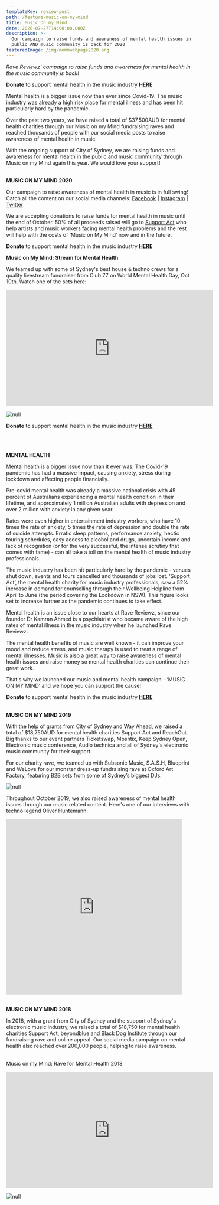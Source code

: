 ```yaml
---
templateKey: review-post
path: /feature-music-on-my-mind
title: Music on my Mind
date: 2020-07-27T14:00:00.000Z
description: >-
  Our campaign to raise funds and awareness of mental health issues in the
  public AND music community is back for 2020
featuredImage: /img/mommwebpage2020.png
---
```

_Rave Reviewz' campaign to raise funds and awareness for mental health in the music community is back!_

**Donate** to support mental health in the music industry **[HERE](https://www.gofundme.com/f/music-on-my-mind-2020)**

Mental health is a bigger issue now than ever since Covid-19. The music industry was already a high risk place for mental illness and has been hit particularly hard by the pandemic. 

Over the past two years, we have raised a total of $37,500AUD for mental health charities through our Music on my Mind fundraising raves and reached thousands of people with our social media posts to raise awareness of mental health in music.

With the ongoing support of City of Sydney, we are raising funds and awareness for mental health in the public and music community through Music on my Mind again this year. We would love your support!
<br><br>

**MUSIC ON MY MIND 2020**

Our campaign to raise awareness of mental health in music is in full swing! Catch all the content on our social media channels: [Facebook](https://www.facebook.com/musiconmymind1) | [Instagram](https://www.instagram.com/musiconmy.mind/) | [Twitter](https://twitter.com/MusiconmyMind7)

We are accepting donations to raise funds for mental health in music until the end of October. 50% of all proceeds raised will go to [Support Act](https://supportact.org.au/) who help artists and music workers facing mental health problems and the rest will help with the costs of ‘Music on My Mind’ now and in the future. 

**Donate** to support mental health in the music industry **[HERE](https://www.gofundme.com/f/music-on-my-mind-2020)**

**Music on My Mind: Stream for Mental Health**

We teamed up with some of Sydney's best house & techno crews for a quality livestream fundraiser from Club 77 on World Mental Health Day, Oct 10th. Watch one of the sets here:

<iframe src="https://www.facebook.com/plugins/video.php?href=https%3A%2F%2Fwww.facebook.com%2Fravereviewz%2Fvideos%2F797373111076182%2F&show_text=0&width=560" width="560" height="315" style="border:none;overflow:hidden" scrolling="no" frameborder="0" allowTransparency="true" allowFullScreen="true"></iframe>

![null](/img/img_3339.png)

**Donate** to support mental health in the music industry **[HERE](https://www.gofundme.com/f/music-on-my-mind-2020)**

<br><br>

**MENTAL HEALTH**

Mental health is a bigger issue now than it ever was. The Covid-19 pandemic has had a massive impact, causing anxiety, stress during lockdown and affecting people financially. 

Pre-covid mental health was already a massive national crisis with 45 percent of Australians experiencing a mental health condition in their lifetime, and approximately 1 million Australian adults with depression and over 2 million with anxiety in any given year.

Rates were even higher in entertainment industry workers, who have 10 times the rate of anxiety, 5 times the rate of depression and double the rate of suicide attempts. Erratic sleep patterns, performance anxiety, hectic touring schedules, easy access to alcohol and drugs, uncertain income and lack of recognition (or for the very successful, the intense scrutiny that comes with fame) - can all take a toll on the mental health of music industry professionals.

The music industry has been hit particularly hard by the pandemic - venues shut down, events and tours cancelled and thousands of jobs lost. ‘Support Act’, the mental health charity for music industry professionals, saw a 52% increase in demand for counselling through their Wellbeing Helpline from April to June (the period covering the Lockdown in NSW). This figure looks set to increase further as the pandemic continues to take effect. 

Mental health is an issue close to our hearts at Rave Reviewz, since our founder Dr Kamran Ahmed is a psychiatrist who became aware of the high rates of mental illness in the music industry when he launched Rave Reviewz.

The mental health benefits of music are well known - it can improve your mood and reduce stress, and music therapy is used to treat a range of mental illnesses. Music is also a great way to raise awareness of mental health issues and raise money so mental health charities can continue their great work. 

That's why we launched our music and mental health campaign - ‘MUSIC ON MY MIND’ and we hope you can support the cause!

**Donate** to support mental health in the music industry **[HERE](https://www.gofundme.com/f/music-on-my-mind-2020)**
<br><br>

**MUSIC ON MY MIND 2019**

With the help of grants from City of Sydney and Way Ahead, we raised a total of $18,750AUD for mental health charities Support Act and ReachOut. Big thanks to our event partners Ticketswap, Moshtix, Keep Sydney Open, Electronic music conference, Audio technica and all of Sydney's electronic music community for their support.

For our charity rave, we teamed up with Subsonic Music, S.A.S.H, Blueprint and WeLove for our monster dress-up fundraising rave at Oxford Art Factory, featuring B2B sets from some of Sydney’s biggest DJs.

![null](/img/momm2019.jpg)

Throughout October 2019, we also raised awareness of mental health issues through our music related content. Here's one of our interviews with techno legend Oliver Huntemann: 

<iframe src="https://www.facebook.com/plugins/video.php?href=https%3A%2F%2Fwww.facebook.com%2Fravereviewz%2Fvideos%2F2486057034781603%2F&show_text=0&width=476" width="476" height="476" style="border:none;overflow:hidden" scrolling="no" frameborder="0" allowTransparency="true" allowFullScreen="true"></iframe>
<br><br>

**MUSIC ON MY MIND 2018**

In 2018, with a grant from City of Sydney and the support of Sydney's electronic music industry, we raised a total of $18,750 for mental health charities Support Act, beyondblue and Black Dog Institute through our fundraising rave and online appeal. Our social media campaign on mental health also reached over 200,000 people, helping to raise awareness.
<br><br> 

Music on my Mind: Rave for Mental Health 2018

<iframe src="https://www.facebook.com/plugins/video.php?href=https%3A%2F%2Fwww.facebook.com%2Fravereviewz%2Fvideos%2F359731594802468%2F&show_text=0&width=560" width="560" height="315" style="border:none;overflow:hidden" scrolling="no" frameborder="0" allowTransparency="true" allowFullScreen="true"></iframe>

![null](/img/event-image.png)
